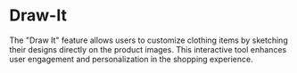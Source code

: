 # Draw-It
The "Draw It" feature allows users to customize clothing items by sketching their designs directly on the product images. This interactive tool enhances user engagement and personalization in the shopping experience.
